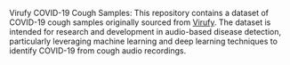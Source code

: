 Virufy COVID-19 Cough Samples:
This repository contains a dataset of COVID-19 cough samples originally sourced from [Virufy](https://virufy.org/ ). The dataset is intended for research and development in audio-based disease detection, particularly leveraging machine learning and deep learning techniques to identify COVID-19 from cough audio recordings.
